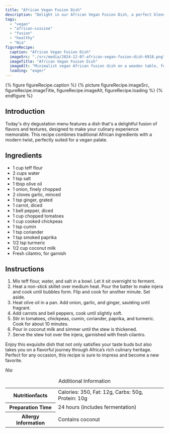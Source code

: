 ```yaml
---
title: "African Vegan Fusion Dish"
description: "Delight in our African Vegan Fusion Dish, a perfect blend of traditional African ingredients with a vegan twist, suited for any culinary enthusiast seeking a new flavor experience."
tags:
  - "vegan"
  - "african-cuisine"
  - "fusion"
  - "healthy"
  - "Nia"
figureRecipe: 
  caption: "African Vegan Fusion Dish"
  imageSrc: "./src/media/2024-12-07-african-vegan-fusion-dish-6918.png"
  imageTitle: "African Vegan Fusion Dish"
  imageAlt: "Minimalist vegan African fusion dish on a wooden table, featuring injera with tomato, carrot, and bell pepper stew in coconut milk, garnished with cilantro."
  loading: "eager"
---
```


{% figure figureRecipe.caption %}
{% picture figureRecipe.imageSrc, figureRecipe.imageTitle, figureRecipe.imageAlt, figureRecipe.loading %}
{% endfigure %}

## Introduction

Today's dry degustation menu features a dish that's a delightful fusion of flavors and textures, designed to make your culinary experience memorable. This recipe combines traditional African ingredients with a modern twist, perfectly suited for a vegan palate.

## Ingredients

- 1 cup teff flour
- 2 cups water
- 1 tsp salt
- 1 tbsp olive oil
- 1 onion, finely chopped
- 2 cloves garlic, minced
- 1 tsp ginger, grated
- 1 carrot, diced
- 1 bell pepper, diced
- 1 cup chopped tomatoes
- 1 cup cooked chickpeas
- 1 tsp cumin
- 1 tsp coriander
- 1 tsp smoked paprika
- 1/2 tsp turmeric
- 1/2 cup coconut milk
- Fresh cilantro, for garnish

## Instructions

1. Mix teff flour, water, and salt in a bowl. Let it sit overnight to ferment.
2. Heat a non-stick skillet over medium heat. Pour the batter to make injera and cook until bubbles form. Flip and cook for another minute. Set aside.
3. Heat olive oil in a pan. Add onion, garlic, and ginger, sautéing until fragrant.
4. Add carrots and bell peppers, cook until slightly soft.
5. Stir in tomatoes, chickpeas, cumin, coriander, paprika, and turmeric. Cook for about 10 minutes.
6. Pour in coconut milk and simmer until the stew is thickened.
7. Serve the stew hot over the injera, garnished with fresh cilantro.

Enjoy this exquisite dish that not only satisfies your taste buds but also takes you on a flavorful journey through Africa’s rich culinary heritage. Perfect for any occasion, this recipe is sure to impress and become a new favorite.

*Nia*

<table><caption class='sr-only'>Additional Information</caption><tr><th>Nutritionfacts</th><td>Calories: 350, Fat: 12g, Carbs: 50g, Protein: 10g&nbsp;</td></tr><tr><th>Preparation Time</th><td>24 hours (includes fermentation)&nbsp;</td></tr><tr><th>Allergy Information</th><td>Contains coconut&nbsp;</td></tr></table>

